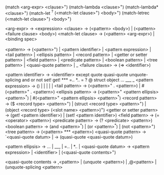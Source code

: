 (match \<arg-expr\> \<clause\><sup>+</sup>)
(match-lambda \<clause\><sup>+</sup>)
(match-lambda\* \<clause\><sup>+</sup>)
(match-let <identifier><sup>?</sup> (\<match-let clause\><sup>+</sup>) \<body\><sup>+</sup>)
(match-letrec (\<match-let clause\><sup>+</sup>) \<body\><sup>+</sup>)

\<arg-expr\> -> \<expression\>
\<clause\> -> (\<pattern\> \<body\>) |
              (\<pattern\> \<failure clause\> \<body\>)
\<match-let clause\> -> (\<pattern\> \<arg-expr\>) |
                        \<binding spec\>

\<pattern\> -> (\<pattern\><sup>+</sup>) |
               \<pattern identifier\> |
               \<pattern expression\> |
               \<tail pattern\> |
               \<ellipsis pattern\> |
               \<record pattern\> |
               \<getter or setter pattern\> |
               \<field pattern\> |
               \<predicate pattern\> |
               \<boolean pattern\> |
               \<tree pattern\> |
               \<quasi-quote pattern\> |
               _
\<failure clause\> -> (=\> \<identifier\>)

\<pattern identifier\> -> \<identifier\> except quote quasi-quote unquote-splicing
                                         and or not set! get! \*** =.. \*.. = ?
                                         @ struct object ... ___ _
\<pattern expression> -> () |
                         <boolean> |
                         <number> |
                         <character> |
                         <quotation> |
                         <vector>
\<tail pattern\> -> (\<pattern\><sup>+</sup> . \<pattern\>) |
                    \#(\<pattern\><sup>+</sup> . \<pattern\>)
\<ellipsis pattern\> -> (\<pattern\><sup>+</sup> \<pattern ellipsis\> \<pattern\><sup>\*</sup>) |
                        \#(\<pattern\><sup>+</sup> \<pattern ellipsis\> \<pattern\><sup>\*</sup>)
\<record pattern\> -> ($ \<record type\> \<pattern\><sup>+</sup>) |
                      (struct \<record type\> \<pattern\><sup>+</sup>) |
                      (object \<record type\> (\<slot name\> \<pattern\>)<sup>+</sup>)
\<getter or setter pattern\> -> (get! \<pattern identifier\>) |
                                (set! \<pattern identifier\>)
\<field pattern\> -> (= \<operator\> \<pattern\>)
\<predicate pattern\> -> (? \<predicate\> \<pattern\>)
\<boolean pattern\> -> (and \<pattern\><sup>\*</sup>) |
                       (or \<pattern\><sup>\*</sup>) |
                       (not \<pattern\><sup>+</sup>)
\<tree pattern\> -> (\<pattern\> \*\*\* \<pattern\>)
\<quasi-quote pattern\> -> \`\<quasi-quote datum\> |
                        -> (quasi-quote \<quasi-quote datum\>)

\<pattern ellipsis\> -> ... |
                        ___ |
                        =.. <number> |
                        \*.. <number> <number> |
\<quasi-quote datum\> -> \<pattern expression\> |
                         \<identifier\> |
                         (\<quasi-quote contents\><sup>+</sup>)

\<quasi-quote contents -> ,\<pattern\> |
                          (unquote \<pattern\>) |
                          ,@\<pattern\> |
                          (unquote-splicing \<pattern\>
